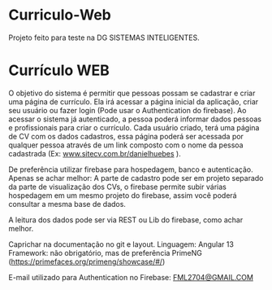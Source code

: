 # Curriculo-Web
Projeto feito para teste na DG SISTEMAS INTELIGENTES.

# Currículo WEB

O objetivo do sistema é permitir que pessoas possam se cadastrar e criar uma página de currículo.
Ela irá acessar a página inicial da aplicação, criar seu usuário ou fazer login (Pode usar o Authentication do firebase).
Ao acessar o sistema já autenticado, a pessoa poderá informar dados pessoas e profissionais para criar o currículo.
Cada usuário criado, terá uma página de CV com os dados cadastros, essa página poderá ser acessada por qualquer pessoa através de um link composto com o nome da pessoa cadastrada (Ex: www.sitecv.com.br/danielhuebes ).

De preferência utilizar firebase para hospedagem, banco e autenticação.
Apenas se achar melhor: A parte de cadastro pode ser em projeto separado da parte de visualização dos CVs, o firebase permite subir várias hospedagem em um mesmo projeto do firebase, assim você poderá consultar a mesma base de dados.

A leitura dos dados pode ser via REST ou Lib do firebase, como achar melhor.

Caprichar na documentação no git e layout.
Linguagem: Angular 13
Framework: não obrigatório, mas de preferência PrimeNG (https://primefaces.org/primeng/showcase/#/)

E-mail utilizado para Authentication no Firebase: FML2704@GMAIL.COM
